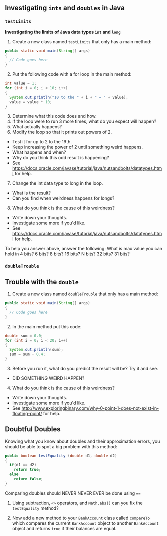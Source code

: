 ## Investigating `ints` and `doubles` in Java


### `testLimits`
**Investigating the limits of Java data types `int` and `long`**

1. Create a new class named `testLimits` that only has a main method:
```Java
public static void main(String[] args)
{
  // Code goes here
}
```
2. Put the following code with a for loop in the main method:
```Java
int value = 1;
for (int i = 0; i < 10; i++)
{
  System.out.println("10 to the " + i + " = " + value);
  value = value * 10;
}
```
3. Determine what this code does and how.
4. If the loop were to run 3 more times, what do you expect will happen?
5. What actually happens?
6. Modify the loop so that it prints out powers of 2.
  - Test it for up to 2 to the 19th.
  - Keep increasing the power of 2 until something weird happens.
  - What happens and when?
  - Why do you think this odd result is happening?
  - See https://docs.oracle.com/javase/tutorial/java/nutsandbolts/datatypes.html for help.
7. Change the int data type to long in the loop.
  - What is the result?
  - Can you find when weirdness happens for longs?
8. What do you think is the cause of this weirdness?
  - Write down your thoughts.
  - Investigate some more if you'd like.
  - See https://docs.oracle.com/javase/tutorial/java/nutsandbolts/datatypes.html for help.

To help you answer above, answer the following: What is max value you can hold in 4 bits? 6 bits? 8 bits? 16 bits? N bits? 32 bits? 31 bits?


### `doubleTrouble`
## Trouble with the `double`

1. Create a new class named `doubleTrouble` that only has a main method:
```Java
public static void main(String[] args)
{
  // Code goes here
}
```
2. In the main method put this code:
```Java
double sum = 0.0;
for (int i = 0; i < 20; i++)
{
  System.out.println(sum);
  sum = sum + 0.4;
}
```
3. Before you run it, what do you predict the result will be? Try it and see.
  - DID SOMETHING WEIRD HAPPEN?
4. What do you think is the cause of this weirdness?
  - Write down your thoughts.
  - Investigate some more if you'd like.
  - See http://www.exploringbinary.com/why-0-point-1-does-not-exist-in-floating-point/ for help.

## Doubtful Doubles
Knowing what you know about doubles and their approximation errors, you should be able to spot a big problem with this method:
```Java
public boolean testEquality (double d1, double d2)
{
  if(d1 == d2)
    return true;
  else
    return false;
}
```
Comparing doubles should NEVER NEVER EVER be done using `==`

1. Using subtraction, `<>` operators, and `Math.abs()` can you fix the `testEquality` method?

2. Now add a new method to your `BankAccount` class called `compareTo` which compares the current `BankAccount` object to another `BankAccount` object and returns `true` if their balances are equal.
